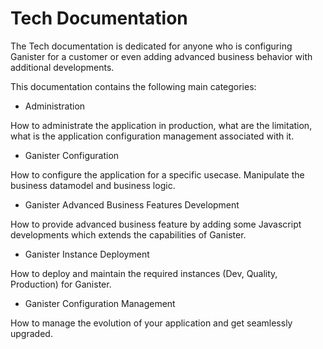 # Tech Documentation

The Tech documentation is dedicated for anyone who is configuring Ganister for a customer or even adding advanced business behavior with additional developments.

This documentation contains the following main categories:

- Administration

How to administrate the application in production, what are the limitation, what is the application configuration management associated with it.

- Ganister Configuration

How to configure the application for a specific usecase. Manipulate the business datamodel and business logic.

- Ganister Advanced Business Features Development

How to provide advanced business feature by adding some Javascript developments which extends the capabilities of Ganister.

- Ganister Instance Deployment

How to deploy and maintain the required instances (Dev, Quality, Production) for Ganister.

- Ganister Configuration Management

How to manage the evolution of your application and get seamlessly upgraded.

